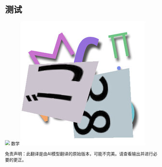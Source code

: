 # 测试

![](../../../../translated_images/bicycle.e5987a077c36459b31452b5f6322a930fe95440ab29aeb9c7cbea92148cbe694.zh.png)
数学
![](../../../../translated_images/Math.057b8e51717bb65cec8a5b1b0d2eba85728b325315d7edd870b1d734356bb42a.zh.jpg)


免责声明：此翻译是由AI模型翻译的原始版本，可能不完美。请查看输出并进行必要的更正。